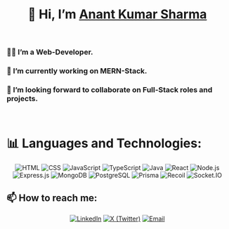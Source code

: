 <h1 align="center">👋 Hi, I’m <a href="https://www.linkedin.com/in/anant-kr-sharma-341793273" target="_blank">Anant Kumar Sharma</a></h1>
<br>
<h3>👨‍💻 I’m a Web-Developer.</h3>
<h3>🌱 I’m currently working on MERN-Stack.</h3>
<h3>🤝 I’m looking forward to collaborate on Full-Stack roles and projects.</h3>
<br>

# 📊 Languages and Technologies:

<p align="center">
  <img src="https://img.shields.io/badge/-HTML-E34F26?logo=html5&logoColor=white&style=for-the-badge" alt="HTML" />
  <img src="https://img.shields.io/badge/-CSS-1572B6?logo=css3&logoColor=white&style=for-the-badge" alt="CSS" />
  <img src="https://img.shields.io/badge/-JavaScript-F7DF1E?logo=javascript&logoColor=black&style=for-the-badge" alt="JavaScript" />
  <img src="https://img.shields.io/badge/-TypeScript-3178C6?logo=typescript&logoColor=white&style=for-the-badge" alt="TypeScript" />
  <img src="https://img.shields.io/badge/-Java-007396?logo=java&logoColor=white&style=for-the-badge" alt="Java" />
  <img src="https://img.shields.io/badge/-React-61DAFB?logo=react&logoColor=black&style=for-the-badge" alt="React" />
  <img src="https://img.shields.io/badge/-Node.js-339933?logo=node.js&logoColor=white&style=for-the-badge" alt="Node.js" />
  <img src="https://img.shields.io/badge/-Express.js-000000?logo=express&logoColor=white&style=for-the-badge" alt="Express.js" />
  <img src="https://img.shields.io/badge/-MongoDB-47A248?logo=mongodb&logoColor=white&style=for-the-badge" alt="MongoDB" />
  <img src="https://img.shields.io/badge/-PostgreSQL-4169E1?logo=postgresql&logoColor=white&style=for-the-badge" alt="PostgreSQL" />
  <img src="https://img.shields.io/badge/-Prisma-2D3748?logo=prisma&logoColor=white&style=for-the-badge" alt="Prisma" />
  <img src="https://img.shields.io/badge/-Recoil-3578E5?logo=react&logoColor=white&style=for-the-badge" alt="Recoil" />
  <img src="https://img.shields.io/badge/-Socket.IO-010101?logo=socket.io&logoColor=white&style=for-the-badge" alt="Socket.IO" />
</p>

## 📫 How to reach me:

<p align="center">
  <a href="https://www.linkedin.com/in/anant-kr-sharma-341793273"><img src="https://img.shields.io/badge/-LinkedIn-0077B5?logo=linkedin&logoColor=white&style=for-the-badge" alt="LinkedIn" /></a>
  <a href="https://x.com/Anant_K_Sharma"><img src="https://img.shields.io/badge/-X%20(Twitter)-000000?logo=x&logoColor=white&style=for-the-badge" alt="X (Twitter)" /></a>
  <a href="mailto:anantkrsharma.work@gmail.com"><img src="https://img.shields.io/badge/-Email-D14836?logo=gmail&logoColor=white&style=for-the-badge" alt="Email" /></a>
</p>
